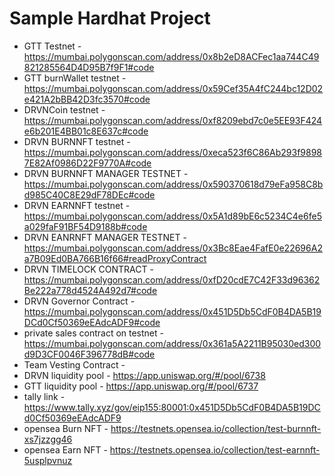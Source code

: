 # Sample Hardhat Project

- GTT Testnet -  https://mumbai.polygonscan.com/address/0x8b2eD8ACFec1aa744C49821285564D4D95B7f9F1#code
- GTT burnWallet testnet -  https://mumbai.polygonscan.com/address/0x59Cef35A4fC244bc12D02e421A2bBB42D3fc3570#code
- DRVNCoin testnet - https://mumbai.polygonscan.com/address/0xf8209ebd7c0e5EE93F424e6b201E4BB01c8E637c#code
- DRVN BURNNFT testnet - https://mumbai.polygonscan.com/address/0xeca523f6C86Ab293f98987E82Af0986D22F9770A#code
- DRVN BURNNFT MANAGER TESTNET - https://mumbai.polygonscan.com/address/0x590370618d79eFa958C8bd985C40C8E29dF78DEc#code 
- DRVN EARNNFT testnet - https://mumbai.polygonscan.com/address/0x5A1d89bE6c5234C4e6fe5a029faF91BF54D9188b#code
- DRVN EANRNFT MANAGER TESTNET - https://mumbai.polygonscan.com/address/0x3Bc8Eae4FafE0e22696A2a7B09Ed0BA766B16f66#readProxyContract
- DRVN TIMELOCK CONTRACT - https://mumbai.polygonscan.com/address/0xfD20cdE7C42F33d96362Be222a778d4524A492d7#code
- DRVN Governor Contract - https://mumbai.polygonscan.com/address/0x451D5Db5CdF0B4DA5B19DCd0Cf50369eEAdcADF9#code
- private sales contract on testnet - https://mumbai.polygonscan.com/address/0x361a5A2211B95030ed300d9D3CF0046F396778dB#code
- Team Vesting Contract -  
- DRVN liquidity pool - https://app.uniswap.org/#/pool/6738
- GTT liquidity pool -  https://app.uniswap.org/#/pool/6737
- tally link - https://www.tally.xyz/gov/eip155:80001:0x451D5Db5CdF0B4DA5B19DCd0Cf50369eEAdcADF9
- opensea Burn NFT - https://testnets.opensea.io/collection/test-burnnft-xs7jzzgg46
- opensea Earn NFT - https://testnets.opensea.io/collection/test-earnnft-5usplpvnuz
